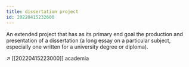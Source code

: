 ```yaml
---
title: dissertation project
id: 20220415232600
---
```


An extended project that has as its primary end goal the production and presentation of a dissertation (a long essay on a particular subject, especially one written for a university degree or diploma).

↗︎ [[20220415223000]] academia